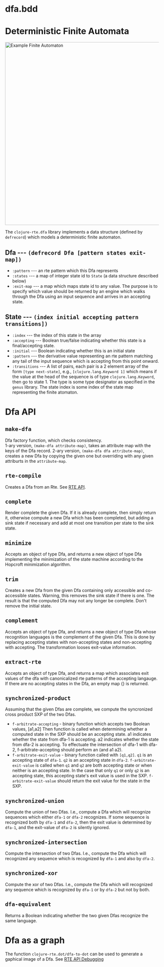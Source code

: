 # dfa.bdd

# Deterministic Finite Automata

<img src="../img/example-dfa.png" alt="Example Finite Automaton" width="600"/>

The `clojure-rte.dfa` library implements a data structure (defined by `defrecord`)
which models a deterministic finite automaton.

## Dfa --- `(defrecord Dfa [pattern states exit-map])`
* `:pattern` --- an rte pattern which this Dfa represents
* `:states` --- a map of integer state id to `State` (a data structure described below)
* `:exit-map` --- a map which maps state id to any value.  The purpose is to specify which value
should be returned by an engine which walks through the Dfa using an input sequence and
arrives in an accepting state.

## State --- `(index initial accepting pattern transitions])`
* `:index` --- the index of this state in the array
* `:accepting` --- Boolean true/false indicating whether this state is a  final/accepting state.
* `:initial` --- Boolean indicating whether this is an initial state
* `:pattern` --- the derivative value representing an rte pattern matching
any tail of the input sequence which is accepting from this point
onward.
* `:transitions` --- A list of pairs, each pair is a 2 element array of the form
`[type next-state]`, e.g., `[clojure.lang.Keyword 1]`
which means if the value at the head of the sequence is of type
`clojure.lang.Keyword`, then go to state 1.  The type is some type designator
as specified in the `genus` library.  The state index is some index of the state
map representing the finite atomaton.

# Dfa API

## `make-dfa` 
Dfa factory function, which checks consistency.  
1-ary version, `(make-dfa attribute-map)`, takes an attribute map with the keys of the Dfa record.
2-ary version, `(make-dfa dfa attribute-map)`, creates a new Dfa by copying the given one but overriding
with any given attriburts in the `attribute-map`.
## `rte-compile`
Creates a Dfa from an Rte.  See [RTE API](api.md).
## `complete `
Render complete the given Dfa.
If it is already complete, then simply return it,
otherwise compute a new Dfa which has been completed, but
adding a sink state if necessary and add at most one transition
per state to the sink state.

## `minimize`
Accepts an object of type Dfa, and returns a new object of type Dfa
implementing the minimization of the state machine according to the
Hopcroft minimization algorithm.

## `trim`
Creates a new Dfa from the given Dfa containing only accessible and co-accessible
states.  Warning, this removes the sink state if there is one.  The result is
that the computed Dfa may not any longer be complete.
Don't remove the initial state.

## `complement`
Accepts an object of type Dfa, and returns a new object of type Dfa
whose recognition languages is the complement of the given Dfa.
This is done by replacing accepting states with non-accepting states
and non-accepting with accepting.  The transformation looses exit-value
information.

## `extract-rte`
Accepts an object of type Dfa, and returns a map which associates
exit values of the dfa with canonicalized rte patterns of the accepting
langauge. If there are no accepting states in the Dfa, an empty map {}
is returned.

## `synchronized-product`
Assuming that the given Dfas are complete, we compute the syncronized cross product SXP
of the two Dfas.
*  `f-arbitrate-accepting` - binary function which accepts two Boolean values, [a1,a2]
Then function is called when determining whether a computed state in the SXP
should be an accepting state.  a1 indicates whether the state from dfa-1 is
accepting.  a2 indicates whether the state from dfa-2 is accepting.
To effectuate the intersection of dfa-1 with dfa-2, f-arbitrate-accepting should
perform an (and a1 a2).
* `f-arbitrate-exit-value` - binary function called with `[q1,q2]`.  `q1` is an accepting state
of `dfa-1`.  `q2` is an accepting state in `dfa-2`.
`f-arbitrate-exit-value` is called when `q1` and `q2` are both accepting state or
when neither is an accepting state.   In the case that only `q1` or only `q2`
is an accepting state, this accepting state's exit value is used in the SXP.
`f-arbitrate-exit-value` should return the exit value for the state in the SXP.

## `synchronized-union`
Compute the union of two Dfas.  I.e., compute a Dfa which
will recognize sequences which either `dfa-1` or `dfa-2` recognizes.
If some sequence is recognized both by `dfa-1` and `dfa-2`, then
the exit value is determined by `dfa-1`, and the exit-value of
`dfa-2` is silently ignored.

## `synchronized-intersection`
Compute the intersection of two Dfas. I.e., compute the Dfa which
will recognized any sequence which is recognized by `dfa-1` and also
by `dfa-2`.

## `synchronized-xor`
Compute the xor of two Dfas. I.e., compute the Dfa which
will recognized any sequence which is recognized by `dfa-1` or
by `dfa-2` but not by both.

## `dfa-equivalent`
Returns a Boolean indicating whether the two given Dfas
recognize the same language.

# Dfa as a graph

The function `clojure-rte.dot/dfa-to-dot` can be used to generate a gaphical
image of a Dfa.  See [RTE API Debugging](api.md/#debugging)
